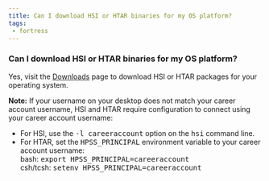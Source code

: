 ```yaml
---
title: Can I download HSI or HTAR binaries for my OS platform?
tags:
 - fortress
---
```


### Can I download HSI or HTAR binaries for my OS platform?

Yes, visit the <a href="/downloads/archive/#hsi">Downloads</a> page to download HSI or HTAR packages for your operating system. 

<strong>Note:</strong> If your username on your desktop does not match your career account username, HSI and HTAR require configuration to connect using your career account username:
<ul>
	<li>For HSI, use the <kbd>-l careeraccount</kbd> option on the <kbd>hsi</kbd> command line.</li>
	<li>For HTAR, set the <kbd>HPSS_PRINCIPAL</kbd> environment variable to your career account username: <br/>
			bash: <kbd>export HPSS_PRINCIPAL=careeraccount</kbd><br/>
			csh/tcsh: <kbd>setenv HPSS_PRINCIPAL=careeraccount</kbd><br/>
	</li>
</ul>
